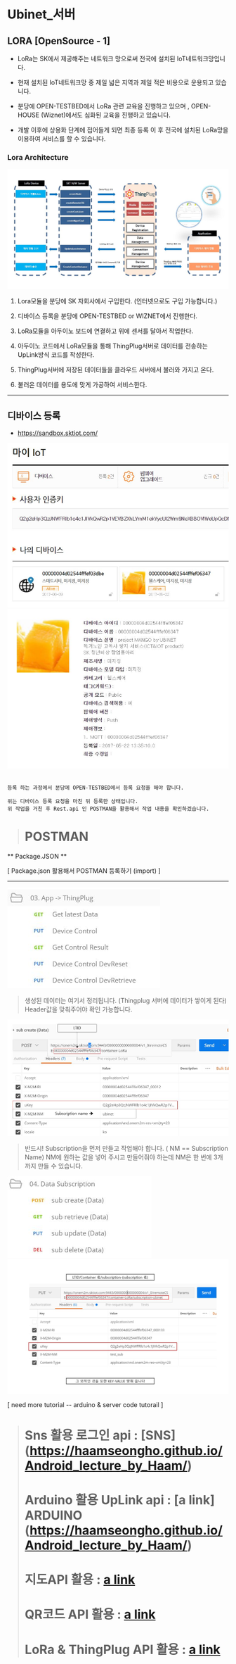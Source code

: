 
# Ubinet_서버

## LORA [OpenSource - 1]

- LoRa는 SK에서 제공해주는 네트워크 망으로써 전국에 설치된 IoT네트워크망입니다.

- 현재 설치된 IoT네트워크망 중 제일 넓은 지역과 제일 적은 비용으로 운용되고 있습니다.

- 분당에 OPEN-TESTBED에서 LoRa 관련 교육을 진행하고 있으며 , OPEN-HOUSE (Wiznet)에서도 심화된 교육을 진행하고 있습니다.

- 개발 이후에 상용화 단계에 접어들게 되면 최종 등록 이 후 전국에 설치된 LoRa망을 이용하여 서비스를 할 수 있습니다.



### Lora Architecture

<img src="./images/Lora_arc.JPG" />


  1. Lora모듈을 분당에 SK 자회사에서 구입한다. (인터넷으로도 구입 가능합니다.)

2. 디바이스 등록을 분당에 OPEN-TESTBED or WIZNET에서 진행한다.

3. LoRa모듈을 아두이노 보드에 연결하고 위에 센서를 달아서 작업한다.

4. 아두이노 코드에서 LoRa모듈을 통해 ThingPlug서버로 데이터를 전송하는 UpLink방식 코드를
  작성한다.

5. ThingPlug서버에 저장된 데이터들을 클라우드 서버에서 불러와 가지고 온다.

6. 불러온 데이터를 용도에 맞게 가공하여 서비스한다.

<hr />

## 디바이스 등록


- <https://sandbox.sktiot.com/> 



<img src="./images/Thingplug1.JPG" />

<img src="./images/thingplug2.JPG" />


``` Thingplug 사이트에서 디바이스를 등록합니다.

등록 하는 과정에서 분당에 OPEN-TESTBED에서 등록 요청을 해야 합니다. 
```
```
위는 디바이스 등록 요청을 마친 뒤 등록한 상태입니다.
위 작업을 거친 후 Rest.api 인 POSTMAN을 활용해서 작업 내용을 확인하겠습니다. 
```


> # POSTMAN #


** Package.JSON **

[ Package.json 활용해서 POSTMAN 등록하기 (import) ] 


------------------------------------------------------------------------------------------------------------------------------

<img src="./images/Thingplug3_data.JPG" />


> 생성된 데이터는 여기서 정리됩니다. (Thingplug 서버에 데이터가 쌓이게 된다)
  Header값을 맞춰주어야 확인 가능합니다.

<img src="./images/postman2.JPG" />

> 반드시! Subscription을 먼저 만들고 작업해야 합니다. ( NM == Subscription Name)
NM에 원하는 값을 넣어 주시고 만들어줘야 하는데 NM은 한 번에 3개까지 만들 수 있습니다.



<img src="./images/postman3.JPG" />


   
<img src="./images/Lora_arc3.JPG" />

[ need more tutorial -- arduino & server code tutorail ] 


># Sns 활용 로그인 api : [SNS] (https://haamseongho.github.io/Android_lecture_by_Haam/)
># Arduino 활용 UpLink api : [a link] ARDUINO (https://haamseongho.github.io/Android_lecture_by_Haam/)
># 지도API 활용 : [a link](https://github.com/Haamseongho/ubinet/blob/master/explain_oss/oss_map.html)
># QR코드 API 활용 : [a link](https://github.com/Haamseongho/ubinet/blob/master/explain_oss/oss_QRcode.html)
># LoRa & ThingPlug API 활용 : [a link](https://github.com/Haamseongho/ubinet/blob/master/explain_oss/oss_LoRa_ThingPlug.html)


